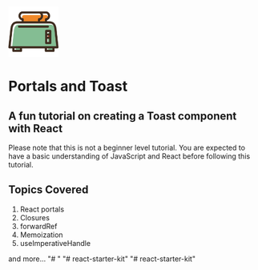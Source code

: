 <img src="./public/assets/toaster.svg" width="100" height="100">

# Portals and Toast

## A fun tutorial on creating a Toast component with React

Please note that this is not a beginner level tutorial. You are expected to have a basic understanding of JavaScript and React before following this tutorial.

## Topics Covered

1. React portals
2. Closures
3. forwardRef
4. Memoization
5. useImperativeHandle

and more...
"# " 
"# react-starter-kit" 
"# react-starter-kit" 
